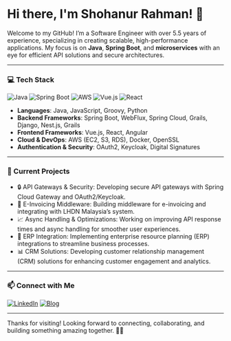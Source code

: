 # Hi there, I'm Shohanur Rahman! 👋

Welcome to my GitHub! I’m a Software Engineer with over 5.5 years of experience, specializing in creating scalable, high-performance applications. My focus is on **Java**, **Spring Boot**, and **microservices** with an eye for efficient API solutions and secure architectures.

---

### 💻 Tech Stack
![Java](https://img.shields.io/badge/Java-ED8B00?style=for-the-badge&logo=java&logoColor=white)
![Spring Boot](https://img.shields.io/badge/Spring%20Boot-6DB33F?style=for-the-badge&logo=spring-boot&logoColor=white)
![AWS](https://img.shields.io/badge/AWS-FF9900?style=for-the-badge&logo=amazon-aws&logoColor=white)
![Vue.js](https://img.shields.io/badge/Vue.js-4FC08D?style=for-the-badge&logo=vue-dot-js&logoColor=white)
![React](https://img.shields.io/badge/React-20232A?style=for-the-badge&logo=react&logoColor=61DAFB)

- **Languages**: Java, JavaScript, Groovy, Python
- **Backend Frameworks**: Spring Boot, WebFlux, Spring Cloud, Grails, Django, Nest.js, Grails 
- **Frontend Frameworks**: Vue.js, React, Angular
- **Cloud & DevOps**: AWS (EC2, S3, RDS), Docker, OpenSSL
- **Authentication & Security**: OAuth2, Keycloak, Digital Signatures

---
### 🚀 Current Projects
- 🔒 API Gateways & Security: Developing secure API gateways with Spring Cloud Gateway and OAuth2/Keycloak.
- 📄 E-Invoicing Middleware: Building middleware for e-invoicing and integrating with LHDN Malaysia’s system.
- 📈 Async Handling & Optimizations: Working on improving API response times and async handling for smoother user experiences.
- 💼 ERP Integration: Implementing enterprise resource planning (ERP) integrations to streamline business processes.
- 📊 CRM Solutions: Developing customer relationship management (CRM) solutions for enhancing customer engagement and analytics.
---

### 📫 Connect with Me
[![LinkedIn](https://img.shields.io/badge/LinkedIn-%230077B5.svg?&style=for-the-badge&logo=linkedin&logoColor=white)](https://linkedin.com/in/shohanur-rahman-674897180/)
[![Blog](https://img.shields.io/badge/Blog-21759B?style=for-the-badge&logo=hashnode&logoColor=white)](https://hashnode.com/@shohanur)

---

Thanks for visiting! Looking forward to connecting, collaborating, and building something amazing together. 🚀✨
